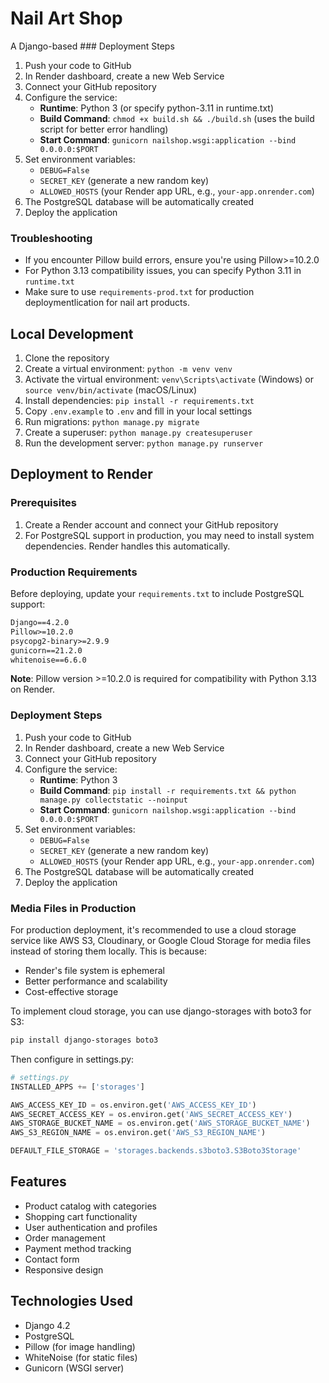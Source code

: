 # Nail Art Shop

A Django-based ### Deployment Steps
1. Push your code to GitHub
2. In Render dashboard, create a new Web Service
3. Connect your GitHub repository
4. Configure the service:
   - **Runtime**: Python 3 (or specify python-3.11 in runtime.txt)
   - **Build Command**: `chmod +x build.sh && ./build.sh` (uses the build script for better error handling)
   - **Start Command**: `gunicorn nailshop.wsgi:application --bind 0.0.0.0:$PORT`
5. Set environment variables:
   - `DEBUG=False`
   - `SECRET_KEY` (generate a new random key)
   - `ALLOWED_HOSTS` (your Render app URL, e.g., `your-app.onrender.com`)
6. The PostgreSQL database will be automatically created
7. Deploy the application

### Troubleshooting
- If you encounter Pillow build errors, ensure you're using Pillow>=10.2.0
- For Python 3.13 compatibility issues, you can specify Python 3.11 in `runtime.txt`
- Make sure to use `requirements-prod.txt` for production deploymentlication for nail art products.

## Local Development

1. Clone the repository
2. Create a virtual environment: `python -m venv venv`
3. Activate the virtual environment: `venv\Scripts\activate` (Windows) or `source venv/bin/activate` (macOS/Linux)
4. Install dependencies: `pip install -r requirements.txt`
5. Copy `.env.example` to `.env` and fill in your local settings
6. Run migrations: `python manage.py migrate`
7. Create a superuser: `python manage.py createsuperuser`
8. Run the development server: `python manage.py runserver`

## Deployment to Render

### Prerequisites
1. Create a Render account and connect your GitHub repository
2. For PostgreSQL support in production, you may need to install system dependencies. Render handles this automatically.

### Production Requirements
Before deploying, update your `requirements.txt` to include PostgreSQL support:

```txt
Django==4.2.0
Pillow>=10.2.0
psycopg2-binary>=2.9.9
gunicorn==21.2.0
whitenoise==6.6.0
```

**Note**: Pillow version >=10.2.0 is required for compatibility with Python 3.13 on Render.

### Deployment Steps
1. Push your code to GitHub
2. In Render dashboard, create a new Web Service
3. Connect your GitHub repository
4. Configure the service:
   - **Runtime**: Python 3
   - **Build Command**: `pip install -r requirements.txt && python manage.py collectstatic --noinput`
   - **Start Command**: `gunicorn nailshop.wsgi:application --bind 0.0.0.0:$PORT`
5. Set environment variables:
   - `DEBUG=False`
   - `SECRET_KEY` (generate a new random key)
   - `ALLOWED_HOSTS` (your Render app URL, e.g., `your-app.onrender.com`)
6. The PostgreSQL database will be automatically created
7. Deploy the application

### Media Files in Production

For production deployment, it's recommended to use a cloud storage service like AWS S3, Cloudinary, or Google Cloud Storage for media files instead of storing them locally. This is because:

- Render's file system is ephemeral
- Better performance and scalability
- Cost-effective storage

To implement cloud storage, you can use django-storages with boto3 for S3:

```bash
pip install django-storages boto3
```

Then configure in settings.py:
```python
# settings.py
INSTALLED_APPS += ['storages']

AWS_ACCESS_KEY_ID = os.environ.get('AWS_ACCESS_KEY_ID')
AWS_SECRET_ACCESS_KEY = os.environ.get('AWS_SECRET_ACCESS_KEY')
AWS_STORAGE_BUCKET_NAME = os.environ.get('AWS_STORAGE_BUCKET_NAME')
AWS_S3_REGION_NAME = os.environ.get('AWS_S3_REGION_NAME')

DEFAULT_FILE_STORAGE = 'storages.backends.s3boto3.S3Boto3Storage'
```

## Features

- Product catalog with categories
- Shopping cart functionality
- User authentication and profiles
- Order management
- Payment method tracking
- Contact form
- Responsive design

## Technologies Used

- Django 4.2
- PostgreSQL
- Pillow (for image handling)
- WhiteNoise (for static files)
- Gunicorn (WSGI server)
